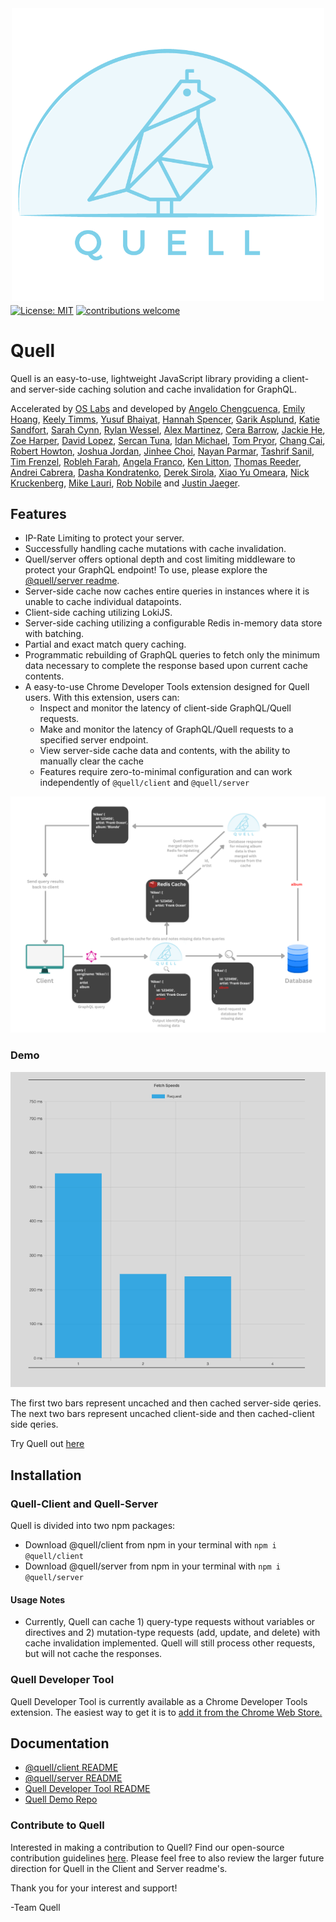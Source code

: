 <p align="center"><img src="./assets/Quell-B2.png" width='500' style="margin-top: 10px; margin-bottom: -10px;"></p>

[![License: MIT](https://img.shields.io/badge/License-MIT-yellow.svg)](https://github.com/open-source-labs/Quell/blob/master/LICENSE)
[![contributions welcome](https://img.shields.io/badge/contributions-welcome-brightgreen.svg?style=flat)](https://github.com/open-source-labs/Quell/issues)

# Quell

Quell is an easy-to-use, lightweight JavaScript library providing a client- and server-side caching solution and cache invalidation for GraphQL.

Accelerated by [OS Labs](https://github.com/open-source-labs) and developed by [Angelo Chengcuenca](https://github.com/amchengcuenca), [Emily Hoang](https://github.com/emilythoang), [Keely Timms](https://github.com/keelyt), [Yusuf Bhaiyat](https://github.com/yusuf-bha), [Hannah Spencer](https://github.com/Hannahspen), [Garik Asplund](https://github.com/garikAsplund), [Katie Sandfort](https://github.com/katiesandfort), [Sarah Cynn](https://github.com/cynnsarah), [Rylan Wessel](https://github.com/XpIose), [Alex Martinez](https://github.com/alexmartinez123), [Cera Barrow](https://github.com/cerab), [Jackie He](https://github.com/Jckhe), [Zoe Harper](https://github.com/ContraireZoe), [David Lopez](https://github.com/DavidMPLopez),  [Sercan Tuna](https://github.com/srcntuna), [Idan Michael](https://github.com/IdanMichael), [Tom Pryor](https://github.com/Turmbeoz), [Chang Cai](https://github.com/ccai89), [Robert Howton](https://github.com/roberthowton), [Joshua Jordan](https://github.com/jjordan-90), [Jinhee Choi](https://github.com/jcroadmovie), [Nayan Parmar](https://github.com/nparmar1), [Tashrif Sanil](https://github.com/tashrifsanil), [Tim Frenzel](https://github.com/TimFrenzel), [Robleh Farah](https://github.com/farahrobleh), [Angela Franco](https://github.com/ajfranco18), [Ken Litton](https://github.com/kenlitton), [Thomas Reeder](https://github.com/nomtomnom), [Andrei Cabrera](https://github.com/Andreicabrerao), [Dasha Kondratenko](https://github.com/dasha-k), [Derek Sirola](https://github.com/dsirola1), [Xiao Yu Omeara](https://github.com/xyomeara), [Nick Kruckenberg](https://github.com/kruckenberg), [Mike Lauri](https://github.com/MichaelLauri), [Rob Nobile](https://github.com/RobNobile) and [Justin Jaeger](https://github.com/justinjaeger).

## Features
- IP-Rate Limiting to protect your server.
- Successfully handling cache mutations with cache invalidation. 
- Quell/server offers optional depth and cost limiting middleware to protect your GraphQL endpoint! To use, please explore the [@quell/server readme](./quell-server/README.md).
- Server-side cache now caches entire queries in instances where it is unable to cache individual datapoints. 
- Client-side caching utilizing LokiJS.
- Server-side caching utilizing a configurable Redis in-memory data store with batching.
- Partial and exact match query caching.
- Programmatic rebuilding of GraphQL queries to fetch only the minimum data necessary to complete the response based upon current cache contents.
- A easy-to-use Chrome Developer Tools extension designed for Quell users. With this extension, users can:
  - Inspect and monitor the latency of client-side GraphQL/Quell requests.
  - Make and monitor the latency of GraphQL/Quell requests to a specified server endpoint.
  - View server-side cache data and contents, with the ability to manually clear the cache
  - Features require zero-to-minimal configuration and can work independently of `@quell/client` and `@quell/server`

<p><img src="./assets/updatedQuell-diagram.png"></p>

### Demo 
<p><img src="./assets/quell-demo.png"></p>
The first two bars represent uncached and then cached server-side qeries.
The next two bars represent uncached client-side and then cached-client side qeries.

</br>

Try Quell out [here](https://quell.onrender.com/)

## Installation

### Quell-Client and Quell-Server

Quell is divided into two npm packages:

- Download @quell/client from npm in your terminal with `npm i @quell/client`
- Download @quell/server from npm in your terminal with `npm i @quell/server`


#### Usage Notes

- Currently, Quell can cache 1) query-type requests without variables or directives and 2) mutation-type requests (add, update, and delete) with cache invalidation implemented. Quell will still process other requests, but will not cache the responses.

### Quell Developer Tool

Quell Developer Tool is currently available as a Chrome Developer Tools extension. The easiest way to get it is to [add it from the Chrome Web Store.](https://chrome.google.com/webstore/detail/quell-developer-tool/jnegkegcgpgfomoolnjjkmkippoellod)

## Documentation

- [@quell/client README](./quell-client/README.md)
- [@quell/server README](./quell-server/README.md)
- [Quell Developer Tool README](./quell-extension/README.md)
- [Quell Demo Repo](https://github.com/XpIose/QuellDemo-ts)

### Contribute to Quell

Interested in making a contribution to Quell? Find our open-source contribution guidelines [here](./CONTRIBUTING.md). Please feel free to also review the larger future direction for Quell in the Client and Server readme's.

Thank you for your interest and support!

-Team Quell
